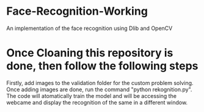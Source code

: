 # Face-Recognition-Working
An implementation of the face recognition using Dlib and OpenCV 

# Once Cloaning this repository is done, then follow the following steps 
Firstly, add images to the validation folder for the custom problem solving. 
Once adding images are done, run the command "python rekognition.py". The code will atomatically train the model and will be accessing the webcame and display the recognition of the same in a different window. 



